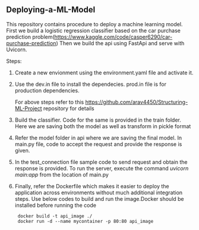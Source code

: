 
<h2>Deploying-a-ML-Model</h2>

This repository contains procedure to deploy a machine learning model. First we build a logistic regression classifier based on the car purchase prediction problem(https://www.kaggle.com/code/casper6290/car-purchase-prediction) Then we build the api using FastApi and serve with Uvicorn.

Steps: 

1. Create a new envionment using the environment.yaml file and activate it.
2. Use the dev.in file to install the dependecies. prod.in file is for production dependencies.

   For above steps refer to this https://github.com/arav4450/Structuring-ML-Project  repository  for details
  
3. Build the classifier. Code for the same is provided in the train folder. Here we are saving both the model as well as transform in pickle format

4. Refer the model folder in api where we are saving the final model. In main.py file, code to accept the request and provide the response is given.

5. In the test_connection  file sample code to send request and obtain the response is provided. To run the server, execute the command <i>uvicorn main:app</i> from the 
   location of main.py

6. Finally, refer the Dockerfile which makes it easier to deploy the application across   environments without much additional integration steps. Use below codes to build and run the image.Docker should be installed before running the code
        
        docker build -t api_image ./
        docker run -d --name mycontainer -p 80:80 api_image
